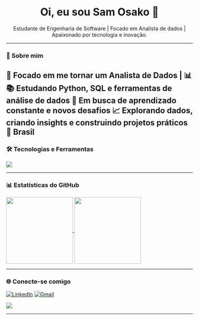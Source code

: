 
<h1 align="center">Oi, eu sou Sam Osako 👋</h1>

<p align="center">
  Estudante de Engenharia de Software | Focado em Analista de dados | Apaixonado por tecnologia e inovação.
</p>

---

### 🚀 Sobre mim

🎯 Focado em me tornar um Analista de Dados | 📊
📚 Estudando Python, SQL e ferramentas de análise de dados
🚀 Em busca de aprendizado constante e novos desafios
📈 Explorando dados, criando insights e construindo projetos práticos
📍 Brasil
---

### 🛠️ Tecnologias e Ferramentas

<img src="https://skillicons.dev/icons?i=python,jupyter,git,github,vscode,powerbi,mysql" />


---

### 📊 Estatísticas do GitHub

<a href="https://github.com/seuUsuario">
  <img height=180 align="center" src="https://github-readme-stats.vercel.app/api?username=seuUsuario&show_icons=true&theme=radical" />
</a>
<a href="https://github.com/seuUsuario">
  <img height=180 align="center" src="https://github-readme-stats.vercel.app/api/top-langs?username=seuUsuario&layout=compact&langs_count=8&theme=radical" />
</a>

---

### 🌐 Conecte-se comigo

[![LinkedIn](https://img.shields.io/badge/LinkedIn-blue?logo=linkedin&logoColor=white)](https://www.linkedin.com/in/samosako)
[![Gmail](https://img.shields.io/badge/Gmail-red?logo=gmail&logoColor=white)](mailto:osakosam58@gmail.com)
<div>
<a href="https://instagram.com/sammg.o" target="_blank"><img src="https://img.shields.io/badge/-Instagram-%23E4405F?style=for-the-badge&logo=instagram&logoColor=white" target="_blank"></a>

---

